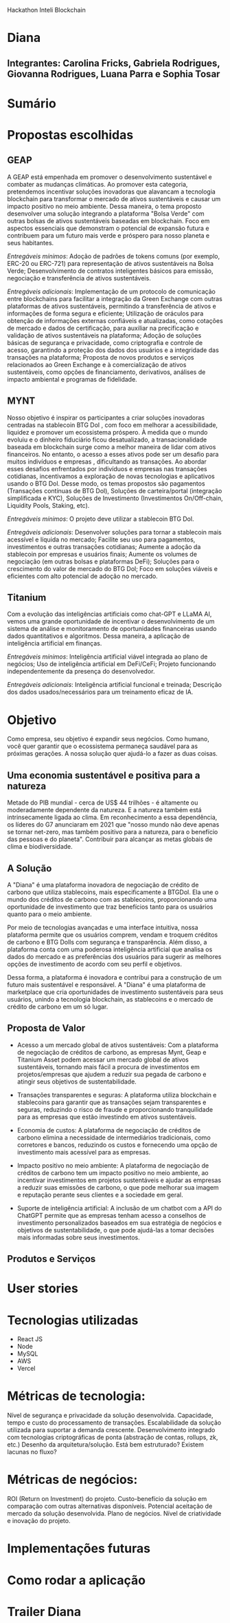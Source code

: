 Hackathon Inteli Blockchain
# Diana
## Integrantes: Carolina Fricks, Gabriela Rodrigues, Giovanna Rodrigues, Luana Parra e Sophia Tosar

# Sumário

# Propostas escolhidas

## GEAP

A GEAP está empenhada em promover o desenvolvimento sustentável e combater as mudanças climáticas. Ao promover esta categoria, pretendemos incentivar soluções inovadoras que alavancam a tecnologia blockchain para transformar o mercado de ativos sustentáveis e causar um impacto positivo no meio ambiente. Dessa maneira, o tema proposto desenvolver uma solução integrando a plataforma "Bolsa Verde" com outras bolsas de ativos sustentáveis baseadas em blockchain. Foco em aspectos essenciais que demonstram o potencial de expansão futura e contribuem para um futuro mais verde e próspero para nosso planeta e seus habitantes.

*Entregáveis mínimos*: Adoção de padrões de tokens comuns (por exemplo, ERC-20 ou ERC-721) para representação de ativos sustentáveis na Bolsa Verde; Desenvolvimento de contratos inteligentes básicos para emissão, negociação e transferência de ativos sustentáveis.

*Entregáveis adicionais*: Implementação de um protocolo de comunicação entre blockchains para facilitar a integração da Green Exchange com outras plataformas de ativos sustentáveis, permitindo a transferência de ativos e informações de forma segura e eficiente; Utilização de oráculos para obtenção de informações externas confiáveis e atualizadas, como cotações de mercado e dados de certificação, para auxiliar na precificação e validação de ativos sustentáveis na plataforma; Adoção de soluções básicas de segurança e privacidade, como criptografia e controle de acesso, garantindo a proteção dos dados dos usuários e a integridade das transações na plataforma; Proposta de novos produtos e serviços relacionados ao Green Exchange e à comercialização de ativos sustentáveis, como opções de financiamento, derivativos, análises de impacto ambiental e programas de fidelidade.

## MYNT

Nosso objetivo é inspirar os participantes a criar soluções inovadoras centradas na stablecoin BTG Dol , com foco em melhorar a acessibilidade, liquidez e promover um ecossistema próspero. À medida que o mundo evoluiu e o dinheiro fiduciário ficou desatualizado, a transacionalidade baseada em blockchain surge como a melhor maneira de lidar com ativos financeiros. No entanto, o acesso a esses ativos pode ser um desafio para muitos indivíduos e empresas , dificultando as transações. Ao abordar esses desafios enfrentados por indivíduos e empresas nas transações cotidianas, incentivamos a exploração de novas tecnologias e aplicativos usando o BTG Dol. Desse modo, os temas propostos são pagamentos (Transações contínuas de BTG Dol), Soluções de carteira/portal (integração simplificada e KYC), Soluções de Investimento (Investimentos On/Off-chain, Liquidity Pools, Staking, etc).

*Entregáveis mínimos*: O projeto deve utilizar a stablecoin BTG Dol.

*Entregáveis adicionais*: Desenvolver soluções para tornar a stablecoin mais acessível e líquida no mercado; Facilite seu uso para pagamentos, investimentos e outras transações cotidianas; Aumente a adoção da stablecoin por empresas e usuários finais; Aumente os volumes de negociação (em outras bolsas e plataformas DeFi); Soluções para o crescimento do valor de mercado do BTG Dol; Foco em soluções viáveis e eficientes com alto potencial de adoção no mercado.

## Titanium

Com a evolução das inteligências artificiais como chat-GPT e LLaMA AI, vemos uma grande oportunidade de incentivar o desenvolvimento de um sistema de análise e monitoramento de oportunidades financeiras usando dados quantitativos e algoritmos. Dessa maneira, a aplicação de inteligência artificial em finanças.

*Entregáveis mínimos*: Inteligência artificial viável integrada ao plano de negócios; Uso de inteligência artificial em DeFi/CeFi; Projeto funcionando independentemente da presença do desenvolvedor.

*Entregáveis adicionais*: Inteligência artificial funcional e treinada; Descrição dos dados usados/necessários para um treinamento eficaz de IA. 

# Objetivo

Como empresa, seu objetivo é expandir seus negócios. 
Como humano, você quer garantir que o ecossistema permaneça saudável para as próximas gerações.
A nossa solução quer ajudá-lo a fazer as duas coisas. 
  
## Uma economia sustentável e positiva para a natureza

Metade do PIB mundial - cerca de US$ 44 trilhões - é altamente ou moderadamente dependente da natureza. E a natureza também está intrinsecamente ligada ao clima. Em reconhecimento a essa dependência, os líderes do G7 anunciaram em 2021 que "nosso mundo não deve apenas se tornar net-zero, mas também positivo para a natureza, para o benefício das pessoas e do planeta". Contribuir para alcançar as metas globais de clima e biodiversidade.

## A Solução 

A "Diana" é uma plataforma inovadora de negociação de crédito de carbono que utiliza stablecoins, mais especificamente a BTGDol. Ela une o mundo dos créditos de carbono com as stablecoins, proporcionando uma oportunidade de investimento que traz benefícios tanto para os usuários quanto para o meio ambiente.

Por meio de tecnologias avançadas e uma interface intuitiva, nossa plataforma permite que os usuários comprem, vendam e troquem créditos de carbono e BTG Dolls com segurança e transparência. Além disso, a plataforma conta com uma poderosa inteligência artificial que analisa os dados do mercado e as preferências dos usuários para sugerir as melhores opções de investimento de acordo com seu perfil e objetivos.

Dessa forma, a plataforma é inovadora e contribui para a construção de um futuro mais sustentável e responsável. A "Diana" é uma plataforma de marketplace que cria oportunidades de investimento sustentáveis para seus usuários, unindo a tecnologia blockchain, as stablecoins e o mercado de crédito de carbono em um só lugar.

## Proposta de Valor 

- Acesso a um mercado global de ativos sustentáveis: Com a plataforma de negociação de créditos de carbono, as empresas Mynt, Geap e Titanium Asset podem acessar um mercado global de ativos sustentáveis, tornando mais fácil a procura de investimentos em projetos/empresas que ajudem a reduzir sua pegada de carbono e atingir seus objetivos de sustentabilidade.

- Transações transparentes e seguras: A plataforma utiliza blockchain e stablecoins para garantir que as transações sejam transparentes e seguras, reduzindo o risco de fraude e proporcionando tranquilidade para as empresas que estão investindo em ativos sustentáveis.

- Economia de custos: A plataforma de negociação de créditos de carbono elimina a necessidade de intermediários tradicionais, como corretores e bancos, reduzindo os custos e fornecendo uma opção de investimento mais acessível para as empresas.

- Impacto positivo no meio ambiente: A plataforma de negociação de créditos de carbono tem um impacto positivo no meio ambiente, ao incentivar investimentos em projetos sustentáveis e ajudar as empresas a reduzir suas emissões de carbono, o que pode melhorar sua imagem e reputação perante seus clientes e a sociedade em geral.

- Suporte de inteligência artificial: A inclusão de um chatbot com a API do ChatGPT permite que as empresas tenham acesso a conselhos de investimento personalizados baseados em sua estratégia de negócios e objetivos de sustentabilidade, o que pode ajudá-las a tomar decisões mais informadas sobre seus investimentos.

## Produtos e Serviços 

# User stories

# Tecnologias utilizadas
- React JS
- Node 
- MySQL
- AWS
- Vercel 

# Métricas de tecnologia:
Nível de segurança e privacidade da solução desenvolvida.
Capacidade, tempo e custo do processamento de transações.
Escalabilidade da solução utilizada para suportar a demanda crescente.
Desenvolvimento integrado com tecnologias criptográficas de ponta (abstração de contas, rollups, zk, etc.)
Desenho da arquitetura/solução. Está bem estruturado? Existem lacunas no fluxo?

# Métricas de negócios:

ROI (Return on Investment) do projeto.
Custo-benefício da solução em comparação com outras alternativas disponíveis.
Potencial aceitação de mercado da solução desenvolvida.
Plano de negócios.
Nível de criatividade e inovação do projeto.

# Implementações futuras

# Como rodar a aplicação 

# Trailer Diana
